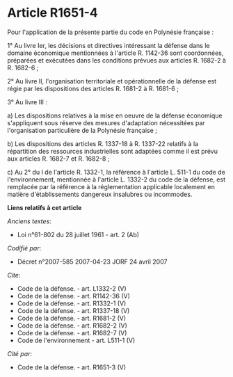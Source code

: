 # Article R1651-4

Pour l'application de la présente partie du code en Polynésie française : 

1° Au livre Ier, les décisions et directives intéressant la défense dans le domaine économique mentionnées à l'article R.
1142-36 sont coordonnées, préparées et exécutées dans les conditions prévues aux articles R. 1682-2 à R. 1682-6 ; 

2° Au livre II, l'organisation territoriale et opérationnelle de la défense est régie par les dispositions des articles R.
1681-2 à R. 1681-6 ; 

3° Au livre III : 

a) Les dispositions relatives à la mise en oeuvre de la défense économique s'appliquent sous réserve des mesures d'adaptation
nécessitées par l'organisation particulière de la Polynésie française ; 

b) Les dispositions des articles R. 1337-18 à R. 1337-22 relatifs à la répartition des ressources industrielles sont adaptées
comme il est prévu aux articles R. 1682-7 et R. 1682-8 ; 

c) Au 2° du I de l'article R. 1332-1, la référence à l'article L. 511-1 du code de l'environnement, mentionnée à l'article L.
1332-2 du code de la défense, est remplacée par la référence à la réglementation applicable localement en matière
d'établissements dangereux insalubres ou incommodes.

**Liens relatifs à cet article**

_Anciens textes_:

  - Loi n°61-802 du 28 juillet 1961 - art. 2 (Ab)

_Codifié par_:

  - Décret n°2007-585 2007-04-23 JORF 24 avril 2007

_Cite_:

  - Code de la défense. - art. L1332-2 (V)
  - Code de la défense. - art. R1142-36 (V)
  - Code de la défense. - art. R1332-1 (V)
  - Code de la défense. - art. R1337-18 (V)
  - Code de la défense. - art. R1681-2 (V)
  - Code de la défense. - art. R1682-2 (V)
  - Code de la défense. - art. R1682-7 (V)
  - Code de l'environnement - art. L511-1 (V)

_Cité par_:

  - Code de la défense. - art. R1651-3 (V)
